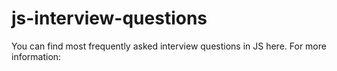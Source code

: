 # js-interview-questions

You can find most frequently asked interview questions in JS here. For more information: